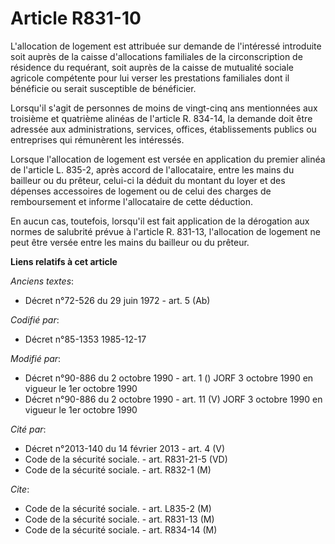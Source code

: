 # Article R831-10

L'allocation de logement est attribuée sur demande de l'intéressé introduite soit auprès de la caisse d'allocations
familiales de la circonscription de résidence du requérant, soit auprès de la caisse de mutualité sociale agricole compétente
pour lui verser les prestations familiales dont il bénéficie ou serait susceptible de bénéficier.

Lorsqu'il s'agit de personnes de moins de vingt-cinq ans mentionnées aux troisième et quatrième alinéas de l'article R.
834-14, la demande doit être adressée aux administrations, services, offices, établissements publics ou entreprises qui
rémunèrent les intéressés.

Lorsque l'allocation de logement est versée en application du premier alinéa de l'article L. 835-2, après accord de
l'allocataire, entre les mains du bailleur ou du prêteur, celui-ci la déduit du montant du loyer et des dépenses accessoires
de logement ou de celui des charges de remboursement et informe l'allocataire de cette déduction.

En aucun cas, toutefois, lorsqu'il est fait application de la dérogation aux normes de salubrité prévue à l'article R.
831-13, l'allocation de logement ne peut être versée entre les mains du bailleur ou du prêteur.

**Liens relatifs à cet article**

_Anciens textes_:

  - Décret n°72-526 du 29 juin 1972 - art. 5 (Ab)

_Codifié par_:

  - Décret n°85-1353 1985-12-17

_Modifié par_:

  - Décret n°90-886 du 2 octobre 1990 - art. 1 () JORF 3 octobre 1990 en vigueur le 1er octobre 1990
  - Décret n°90-886 du 2 octobre 1990 - art. 11 (V) JORF 3 octobre 1990 en vigueur le 1er octobre 1990

_Cité par_:

  - Décret n°2013-140 du 14 février 2013 - art. 4 (V)
  - Code de la sécurité sociale. - art. R831-21-5 (VD)
  - Code de la sécurité sociale. - art. R832-1 (M)

_Cite_:

  - Code de la sécurité sociale. - art. L835-2 (M)
  - Code de la sécurité sociale. - art. R831-13 (M)
  - Code de la sécurité sociale. - art. R834-14 (M)
